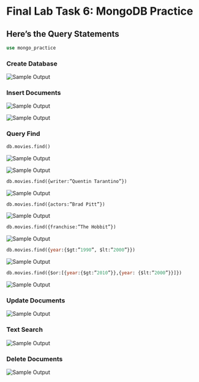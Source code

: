 # Final Lab Task 6: MongoDB Practice

## Here’s the Query Statements

```sql
use mongo_practice
```
### Create Database

![Sample Output](images/1.PNG)

### Insert Documents

![Sample Output](images/docs1.PNG)

![Sample Output](images/docs2.PNG)

### Query Find
```sql
db.movies.find()
```
![Sample Output](images/2.PNG)

![Sample Output](images/3.PNG)

```sql
db.movies.find({writer:”Quentin Tarantino”})
```
![Sample Output](images/Q.PNG)

```sql
db.movies.find({actors:”Brad Pitt”})
```
![Sample Output](images/B.PNG)

```sql
db.movies.find({franchise:”The Hobbit”})
```
![Sample Output](images/H.PNG)

```sql
db.movies.find({year:{$gt:”1990”, $lt:”2000”}})
```
![Sample Output](images/1990.PNG)

```sql
db.movies.find({$or:[{year:{$gt:”2010”}},{year: {$lt:”2000”}}]})
```
![Sample Output](images/2010.PNG)

### Update Documents

![Sample Output](images/update.PNG)

### Text Search

![Sample Output](images/search.PNG)

### Delete Documents

![Sample Output](images/delete.PNG)

